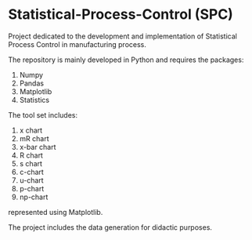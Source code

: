 # Statistical-Process-Control (SPC)

Project dedicated to the development and implementation of Statistical Process Control in manufacturing process. 

The repository is mainly developed in Python and requires the packages:

 1) Numpy
 2) Pandas
 3) Matplotlib
 4) Statistics

The tool set includes:

 1) x chart
 2) mR chart
 3) x-bar chart
 4) R chart
 5) s chart
 6) c-chart
 7) u-chart
 8) p-chart
 9) np-chart

represented using Matplotlib.

The project includes the data generation for didactic purposes. 
